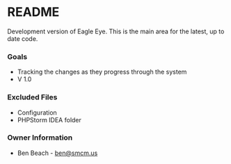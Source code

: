 # README #

Development version of Eagle Eye. This is the main area for the latest, up to date code.

### Goals ###

* Tracking the changes as they progress through the system
* V 1.0

### Excluded Files ###

* Configuration
* PHPStorm IDEA folder

### Owner Information ###

* Ben Beach - ben@smcm.us